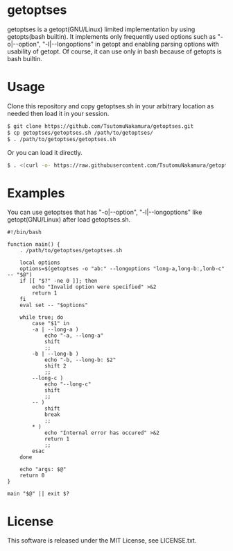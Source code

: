 # getoptses
getoptses is a getopt(GNU/Linux) limited implementation by using getopts(bash builtin).
It implements only frequently used options such as "-o|--option", "-l|--longoptions" in getopt and enabling parsing options with usability of getopt.
Of course, it can use only in bash because of getopts is bash builtin.

# Usage
Clone this repository and copy getoptses.sh in your arbitrary location as needed then load it in your session.

```bash
$ git clone https://github.com/TsutomuNakamura/getoptses.git
$ cp getoptses/getoptses.sh /path/to/getoptses/
$ . /path/to/getoptses/getoptses.sh
```

Or you can load it directly.
```bash
$ . <(curl -o- https://raw.githubusercontent.com/TsutomuNakamura/getoptses/master/getoptses.sh 2> /dev/null)
```

# Examples
You can use getoptses that has "-o|--option", "-l|--longoptions" like getopt(GNU/Linux) after load getoptses.sh.

```shell-script
#!/bin/bash

function main() {
    . /path/to/getoptses/getoptses.sh

    local options
    options=$(getoptses -o "ab:" --longoptions "long-a,long-b:,lonb-c" -- "$@")
    if [[ "$?" -ne 0 ]]; then
        echo "Invalid option were specified" >&2
        return 1
    fi
    eval set -- "$options"

    while true; do
        case "$1" in
        -a | --long-a )
            echo "-a, --long-a"
            shift
            ;;
        -b | --long-b )
            echo "-b, --long-b: $2"
            shift 2
            ;;
        --long-c )
            echo "--long-c"
            shift
            ;;
        -- )
            shift
            break
            ;;
        * )
            echo "Internal error has occured" >&2
            return 1
            ;;
        esac
    done

    echo "args: $@"
    return 0
}

main "$@" || exit $?
```

# License
This software is released under the MIT License, see LICENSE.txt.
